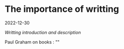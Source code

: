 # The importance of writting

<!-- ![](writting_1.jpg) -->

<!-- [Github Repository](https://www.github.com/simon-cherel) -->

2022-12-30

*Writting introduction and description*

Paul Graham on books : ""